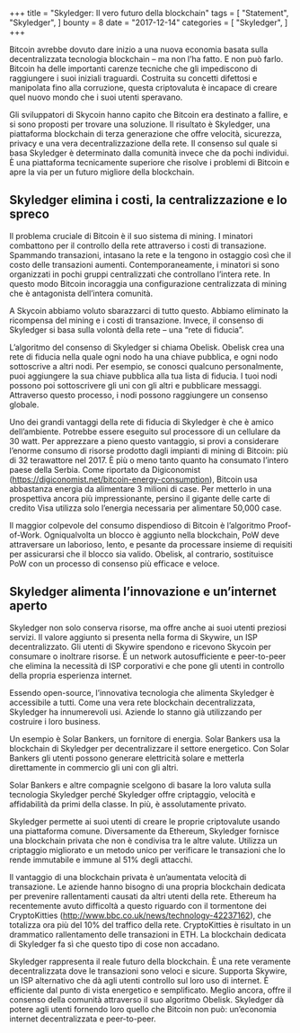 +++
title = "Skyledger: Il vero futuro della blockchain"
tags = [
    "Statement",
    "Skyledger",
]
bounty = 8
date = "2017-12-14"
categories = [
    "Skyledger",
]
+++


Bitcoin avrebbe dovuto dare inizio a una nuova economia basata sulla decentralizzata tecnologia blockchain – ma non l’ha fatto. E non può farlo. Bitcoin ha delle importanti carenze tecniche che gli impediscono di raggiungere i suoi iniziali traguardi. Costruita su concetti difettosi e manipolata fino alla corruzione, questa criptovaluta è incapace di creare quel nuovo mondo che i suoi utenti speravano.

Gli sviluppatori di Skycoin hanno capito che Bitcoin era destinato a fallire, e si sono proposti per trovare una soluzione. Il risultato è Skyledger, una piattaforma blockchain di terza generazione che offre velocità, sicurezza, privacy e una vera decentralizzazione della rete. Il consenso sul quale si basa Skyledger è determinato dalla comunità invece che da pochi individui. È una piattaforma tecnicamente superiore che risolve i problemi di Bitcoin e apre la via per un futuro migliore della blockchain.

## Skyledger elimina i costi, la centralizzazione e lo spreco

Il problema cruciale di Bitcoin è il suo sistema di mining. I minatori combattono per il controllo della rete attraverso i costi di transazione. Spammando transazioni, intasano la rete e la tengono in ostaggio così che il costo delle transazioni aumenti. Contemporaneamente, i minatori si sono organizzati in pochi gruppi centralizzati che controllano l’intera rete. In questo modo Bitcoin incoraggia una configurazione centralizzata di mining che è antagonista dell’intera comunità.

A Skycoin abbiamo voluto sbarazzarci di tutto questo. Abbiamo eliminato la ricompensa del mining e i costi di transazione. Invece, il consenso di Skyledger si basa sulla volontà della rete – una “rete di fiducia”. 

L’algoritmo del consenso di Skyledger si chiama Obelisk. Obelisk crea una rete di fiducia nella quale ogni nodo ha una chiave pubblica, e ogni nodo sottoscrive a altri nodi. Per esempio, se conosci qualcuno personalmente, puoi aggiungere la sua chiave pubblica alla tua lista di fiducia. I tuoi nodi possono poi sottoscrivere gli uni con gli altri e pubblicare messaggi. Attraverso questo processo, i nodi possono raggiungere un consenso globale. 

Uno dei grandi vantaggi della rete di fiducia di Skyledger è che è amico dell’ambiente. Potrebbe essere eseguito sul processore di un cellulare da 30 watt. Per apprezzare a pieno questo vantaggio, si provi a considerare l’enorme consumo di risorse prodotto dagli impianti di mining di Bitcoin: più di 32 terawattore nel 2017. È più o meno tanto quanto ha consumato l’intero paese della Serbia. Come riportato da Digiconomist (https://digiconomist.net/bitcoin-energy-consumption), Bitcoin usa abbastanza energia da alimentare 3 milioni di case. Per metterlo in una prospettiva ancora più impressionante, persino il gigante delle carte di credito Visa utilizza solo l’energia necessaria per alimentare 50,000 case.

Il maggior colpevole del consumo dispendioso di Bitcoin è l’algoritmo Proof-of-Work. Ogniqualvolta un blocco è aggiunto nella blockchain, PoW deve attraversare un laborioso, lento, e pesante da processare insieme di requisiti per assicurarsi che il blocco sia valido. Obelisk, al contrario, sostituisce PoW con un processo di consenso più efficace e veloce. 

## Skyledger alimenta l’innovazione e un’internet aperto


Skyledger non solo conserva risorse, ma offre anche ai suoi utenti preziosi servizi. Il valore aggiunto si presenta nella forma di Skywire, un ISP decentralizzato. Gli utenti di Skywire spendono e ricevono Skycoin per consumare o inoltrare risorse. È un network autosufficiente e peer-to-peer che elimina la necessità di ISP corporativi e che pone gli utenti in controllo della propria esperienza internet.

Essendo open-source, l’innovativa tecnologia che alimenta Skyledger è accessibile a tutti. Come una vera rete blockchain decentralizzata, Skyledger ha innumerevoli usi. Aziende lo stanno già utilizzando per costruire i loro business.

Un esempio è Solar Bankers, un fornitore di energia. Solar Bankers usa la blockchain di Skyledger per decentralizzare il settore energetico. Con Solar Bankers gli utenti possono generare elettricità solare e metterla direttamente in commercio gli uni con gli altri.

Solar Bankers e altre compagnie scelgono di basare la loro valuta sulla tecnologia Skyledger perché Skyledger offre criptaggio, velocità e affidabilità da primi della classe. In più, è assolutamente privato.

Skyledger permette ai suoi utenti di creare le proprie criptovalute usando una piattaforma comune. Diversamente da Ethereum, Skyledger fornisce una blockchain privata che non è condivisa tra le altre valute. Utilizza un criptaggio migliorato e un metodo unico per verificare le transazioni che lo rende immutabile e immune al 51% degli attacchi. 

Il vantaggio di una blockchain privata è un’aumentata velocità di transazione. Le aziende hanno bisogno di una propria blockchain dedicata per prevenire rallentamenti causati da altri utenti della rete. Ethereum ha recentemente avuto difficoltà a questo riguardo con il tormentone dei CryptoKitties (http://www.bbc.co.uk/news/technology-42237162), che totalizza ora più del 10% del traffico della rete. CryptoKitties è risultato in un drammatico rallentamento delle transazioni in ETH. La blockchain dedicata di Skyledger fa sì che questo tipo di cose non accadano. 

Skyledger rappresenta il reale futuro della blockchain. È una rete veramente decentralizzata dove le transazioni sono veloci e sicure. Supporta Skywire, un ISP alternativo che dà agli utenti controllo sul loro uso di internet. È efficiente dal punto di vista energetico e semplificato. Meglio ancora, offre il consenso della comunità attraverso il suo algoritmo Obelisk. Skyledger dà potere agli utenti fornendo loro quello che Bitcoin non può: un’economia internet decentralizzata e peer-to-peer. 

  












